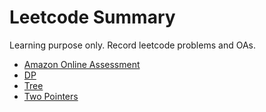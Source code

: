 # Leetcode Summary

Learning purpose only. Record leetcode problems and OAs.

- [Amazon Online Assessment](./AmazonOA.md)
- [DP](DP/DP.md)
- [Tree](Tree/Tree.md)
- [Two Pointers](TwoPointers/TwoPointers.md)


